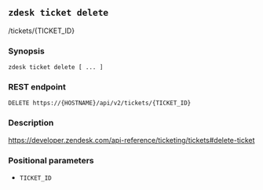 ## `zdesk ticket delete`

/tickets/{TICKET_ID}

### Synopsis

    zdesk ticket delete [ ... ]

### REST endpoint

    DELETE https://{HOSTNAME}/api/v2/tickets/{TICKET_ID}

### Description

https://developer.zendesk.com/api-reference/ticketing/tickets#delete-ticket

### Positional parameters

* `TICKET_ID`

